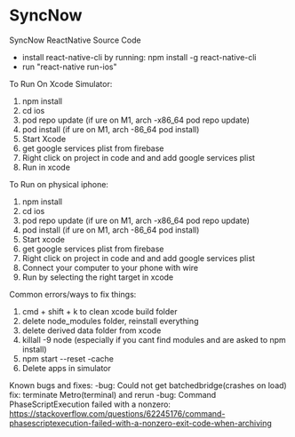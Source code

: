 # SyncNow
SyncNow ReactNative Source Code

* install react-native-cli by running: npm install -g react-native-cli
* run "react-native run-ios"

To Run On Xcode Simulator:
1. npm install
2. cd ios
3. pod repo update (if ure on M1, arch -x86_64 pod repo update)
4. pod install (if ure on M1, arch -86_64 pod install)
5. Start Xcode
6. get google services plist from firebase
7. Right click on project in code and and add google services plist
8. Run in xcode

To Run on physical iphone:
1. npm install
2. cd ios
3. pod repo update (if ure on M1, arch -x86_64 pod repo update)
4. pod install (if ure on M1, arch -86_64 pod install)
5. Start xcode
6. get google services plist from firebase
7. Right click on project in code and and add google services plist
8. Connect your computer to your phone with wire
9. Run by selecting the right target in xcode

Common errors/ways to fix things:
1. cmd + shift + k to clean xcode build folder
2. delete node_modules folder, reinstall everything
3. delete derived data folder from xcode
4. killall -9 node (especially if you cant find modules and are asked to npm install)
5. npm start --reset -cache
6. Delete apps in simulator

Known bugs and fixes:
-bug: Could not get batchedbridge(crashes on load) fix: terminate Metro(terminal) and rerun
-bug: Command PhaseScriptExecution failed with a nonzero: https://stackoverflow.com/questions/62245176/command-phasescriptexecution-failed-with-a-nonzero-exit-code-when-archiving

<!-- To run the code on Expo (you need expo app on your phone first):
1. npm install
2. expo start
3. scan the QR code on the expo web page
4. wait for building

Run in simulator on Mac:
1. npm install
2. expo start
3. Start iOS simulator
4. Press "i" in terminal -->
